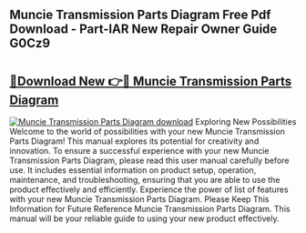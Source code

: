 ## Muncie Transmission Parts Diagram Free Pdf Download - Part-lAR New Repair Owner Guide G0Cz9

# <h2><a href="http://dfuoyh.blite.top/?on=Muncie+Transmission+Parts+Diagram">🔗Download New 👉🔴 Muncie Transmission Parts Diagram</a></h2>

[![Muncie Transmission Parts Diagram download](https://i.imgur.com/lujVjoI.png)](http://dfuoyh.blite.top/?on=Muncie+Transmission+Parts+Diagram)
Exploring New Possibilities Welcome to the world of possibilities with your new Muncie Transmission Parts Diagram! This manual explores its potential for creativity and innovation. To ensure a successful experience with your new Muncie Transmission Parts Diagram, please read this user manual carefully before use. It includes essential information on product setup, operation, maintenance, and troubleshooting, ensuring that you are able to use the product effectively and efficiently. Experience the power of list of features with your new Muncie Transmission Parts Diagram. Please Keep This Information for Future Reference Muncie Transmission Parts Diagram. This manual will be your reliable guide to using your new product effectively.
